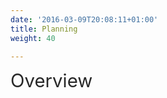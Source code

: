 ```yaml
---
date: '2016-03-09T20:08:11+01:00'
title: Planning
weight: 40

---
```



<span style="color: rgb(40, 40, 40); font-size: 2.1em; word-spacing: 0.5px;">Overview</span>

